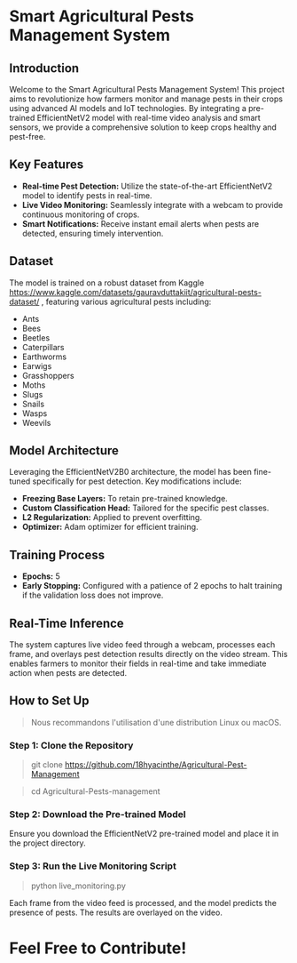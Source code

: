 # Smart Agricultural Pests Management System

## Introduction
Welcome to the Smart Agricultural Pests Management System! This project aims to revolutionize how farmers monitor and manage pests in their crops using advanced AI models and IoT technologies. By integrating a pre-trained EfficientNetV2 model with real-time video analysis and smart sensors, we provide a comprehensive solution to keep crops healthy and pest-free.

## Key Features
- **Real-time Pest Detection:** Utilize the state-of-the-art EfficientNetV2 model to identify pests in real-time.
- **Live Video Monitoring:** Seamlessly integrate with a webcam to provide continuous monitoring of crops.
- **Smart Notifications:** Receive instant email alerts when pests are detected, ensuring timely intervention.

## Dataset
The model is trained on a robust dataset from Kaggle https://www.kaggle.com/datasets/gauravduttakiit/agricultural-pests-dataset/ , featuring various agricultural pests including:
- Ants
- Bees
- Beetles
- Caterpillars
- Earthworms
- Earwigs
- Grasshoppers
- Moths
- Slugs
- Snails
- Wasps
- Weevils

## Model Architecture
Leveraging the EfficientNetV2B0 architecture, the model has been fine-tuned specifically for pest detection. Key modifications include:
- **Freezing Base Layers:** To retain pre-trained knowledge.
- **Custom Classification Head:** Tailored for the specific pest classes.
- **L2 Regularization:** Applied to prevent overfitting.
- **Optimizer:** Adam optimizer for efficient training.

## Training Process
- **Epochs:** 5
- **Early Stopping:** Configured with a patience of 2 epochs to halt training if the validation loss does not improve.

## Real-Time Inference
The system captures live video feed through a webcam, processes each frame, and overlays pest detection results directly on the video stream. This enables farmers to monitor their fields in real-time and take immediate action when pests are detected.

## How to Set Up
>Nous recommandons l'utilisation d'une distribution Linux ou macOS.

### Step 1: Clone the Repository

> git clone https://github.com/18hyacinthe/Agricultural-Pest-Management

> cd Agricultural-Pests-management

### Step 2: Download the Pre-trained Model
Ensure you download the EfficientNetV2 pre-trained model and place it in the project directory.

### Step 3: Run the Live Monitoring Script
> python live_monitoring.py


Each frame from the video feed is processed, and the model predicts the presence of pests. The results are overlayed on the video.

# Feel Free to Contribute!
